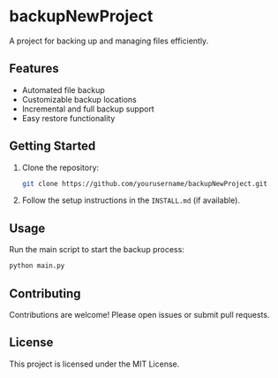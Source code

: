 # backupNewProject

A project for backing up and managing files efficiently.

## Features

- Automated file backup
- Customizable backup locations
- Incremental and full backup support
- Easy restore functionality

## Getting Started

1. Clone the repository:
   ```bash
   git clone https://github.com/yourusername/backupNewProject.git
   ```
2. Follow the setup instructions in the `INSTALL.md` (if available).

## Usage

Run the main script to start the backup process:

```bash
python main.py
```

## Contributing

Contributions are welcome! Please open issues or submit pull requests.

## License

This project is licensed under the MIT License.
